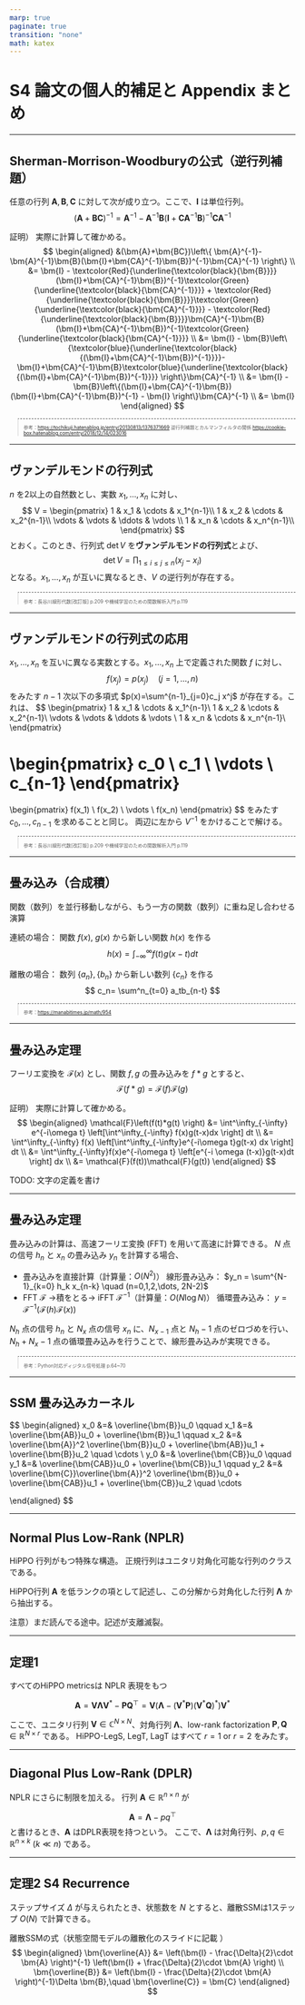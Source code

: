 ```yaml
---
marp: true
paginate: true
transition: "none"
math: katex
---
```


<style>
blockquote {
    border-top: 0.1em dashed #555;
    font-size: 60%;
    margin-top: auto;
}
</style>


# S4 論文の個人的補足と Appendix まとめ

---

## Sherman-Morrison-Woodburyの公式（逆行列補題）
任意の行列 $\bm{A},\bm{B},\bm{C}$ に対して次が成り立つ。ここで、$\bm{I}$ は単位行列。
$$
(\bm{A}+\bm{BC})^{-1} = \bm{A}^{-1} - \bm{A}^{-1}\bm{B} (\bm{I}+\bm{CA}^{-1}\bm{B})^{-1}\bm{CA}^{-1}
$$

証明）
実際に計算して確かめる。
$$
\begin{aligned}
&(\bm{A}+\bm{BC})\left\{ \bm{A}^{-1}- \bm{A}^{-1}\bm{B}(\bm{I}+\bm{CA}^{-1}\bm{B})^{-1}\bm{CA}^{-1} \right\} \\
&= \bm{I} - \textcolor{Red}{\underline{\textcolor{black}{\bm{B}}}}(\bm{I}+\bm{CA}^{-1}\bm{B})^{-1}\textcolor{Green}{\underline{\textcolor{black}{\bm{CA}^{-1}}}} + \textcolor{Red}{\underline{\textcolor{black}{\bm{B}}}}\textcolor{Green}{\underline{\textcolor{black}{\bm{CA}^{-1}}}} - \textcolor{Red}{\underline{\textcolor{black}{\bm{B}}}}\bm{CA}^{-1}\bm{B}(\bm{I}+\bm{CA}^{-1}\bm{B})^{-1}\textcolor{Green}{\underline{\textcolor{black}{\bm{CA}^{-1}}}} \\
&= \bm{I} - \bm{B}\left\{\textcolor{blue}{\underline{\textcolor{black}{(\bm{I}+\bm{CA}^{-1}\bm{B})^{-1}}}}-\bm{I}+\bm{CA}^{-1}\bm{B}\textcolor{blue}{\underline{\textcolor{black}{(\bm{I}+\bm{CA}^{-1}\bm{B})^{-1}}}} \right\}\bm{CA}^{-1} \\
&= \bm{I} - \bm{B}\left\{(\bm{I}+\bm{CA}^{-1}\bm{B})(\bm{I}+\bm{CA}^{-1}\bm{B})^{-1} - \bm{I} \right\}\bm{CA}^{-1} \\
&= \bm{I}
\end{aligned}
$$

> 参考：https://tochikuji.hatenablog.jp/entry/20130813/1376371669
> 逆行列補題とカルマンフィルタの関係 https://cookie-box.hatenablog.com/entry/2018/12/14/023016

---

## ヴァンデルモンドの行列式
$n$ を2以上の自然数とし、実数 $x_1, \dots, x_n$ に対し、
$$
V =
\begin{pmatrix}
1 & x_1 & \cdots & x_1^{n-1}\\
1 & x_2 & \cdots & x_2^{n-1}\\
\vdots & \vdots & \ddots & \vdots \\
1 & x_n & \cdots & x_n^{n-1}\\
\end{pmatrix}
$$
とおく。このとき、行列式 $\det V$ を**ヴァンデルモンドの行列式**とよび、
$$
\det V = \prod_{1\le i\le j \le n} (x_j - x_i)
$$
となる。$x_1,\dots,x_n$ が互いに異なるとき、$V$ の逆行列が存在する。

> 参考：長谷川線形代数[改訂版] p.209 や機械学習のための関数解析入門 p.119

---

## ヴァンデルモンドの行列式の応用
$x_1, \dots, x_n$ を互いに異なる実数とする。$x_1, \dots, x_n$ 上で定義された関数 $f$ に対し、
$$
f(x_j) = p(x_j) \quad (j=1,\dots, n)
$$
をみたす $n-1$ 次以下の多項式 $p(x)=\sum^{n-1}_{j=0}c_j x^j$ が存在する。これは、
$$
\begin{pmatrix}
1 & x_1 & \cdots & x_1^{n-1}\\
1 & x_2 & \cdots & x_2^{n-1}\\
\vdots & \vdots & \ddots & \vdots \\
1 & x_n & \cdots & x_n^{n-1}\\
\end{pmatrix}

\begin{pmatrix}
c_0 \\
c_1 \\
\vdots \\
c_{n-1}
\end{pmatrix}
=
\begin{pmatrix}
f(x_1) \\
f(x_2) \\
\vdots \\
f(x_n)
\end{pmatrix}
$$
をみたす $c_0, \dots, c_{n-1}$ を求めることと同じ。
両辺に左から $V^{-1}$ をかけることで解ける。

> 参考：長谷川線形代数[改訂版] p.209 や機械学習のための関数解析入門 p.119

---

## 畳み込み（合成積）
関数（数列）を並行移動しながら、もう一方の関数（数列）に重ね足し合わせる演算

連続の場合： 関数 $f(x),\ g(x)$ から新しい関数 $h(x)$ を作る
$$
h(x) = \int^\infty_{-\infty} f(t) g(x-t)dt
$$

離散の場合： 数列 $\{a_n\}, \{b_n\}$ から新しい数列 $\{c_n\}$ を作る
$$
c_n= \sum^n_{t=0} a_tb_{n-t}
$$

> 参考：https://manabitimes.jp/math/954

---

## 畳み込み定理
フーリエ変換を $\mathcal{F}(x)$ とし、関数 $f,g$ の畳み込みを $f*g$ とすると、
$$
\mathcal{F}(f*g) = \mathcal{F}(f)\mathcal{F}(g)
$$

証明）
実際に計算して確かめる。
$$
\begin{aligned}
\mathcal{F}\left(f(t)*g(t) \right) &= \int^\infty_{-\infty} e^{-i\omega t} \left[\int^\infty_{-\infty} f(x)g(t-x)dx \right] dt \\
&= \int^\infty_{-\infty} f(x) \left[\int^\infty_{-\infty}e^{-i\omega t}g(t-x) dx \right] dt \\
&= \int^\infty_{-\infty}f(x)e^{-i\omega t} \left[e^{-i \omega (t-x)}g(t-x)dt \right] dx \\
&= \mathcal{F}(f(t))\mathcal{F}(g(t))
\end{aligned}
$$

TODO: 文字の定義を書け

---

## 畳み込み定理

畳み込みの計算は、高速フーリエ変換 (FFT) を用いて高速に計算できる。
$N$ 点の信号 $h_n$ と $x_n$ の畳み込み $y_n$ を計算する場合、
- 畳み込みを直接計算（計算量：$O\left(N^2 \right)$）
線形畳み込み： $y_n = \sum^{N-1}_{k=0} h_k x_{n-k} \quad (n=0,1,2,\dots, 2N-2)$
- FFT $\mathcal{F}$ →積をとる→ iFFT $\mathcal{F}^{-1}$（計算量：$O\left(N\log N \right)$）
循環畳み込み： $y = \mathcal{F}^{-1}(\mathcal{F}(h)\mathcal{F}(x))$

$N_h$ 点の信号 $h_n$ と $N_x$ 点の信号 $x_n$ に、$N_{x-1}$ 点と $N_h-1$ 点のゼロづめを行い、$N_h+N_x-1$ 点の循環畳み込みを行うことで、線形畳み込みが実現できる。

> 参考：Python対応ディジタル信号処理 p.64~70

---

## SSM 畳み込みカーネル

$$
\begin{aligned}
x_0 &=& \overline{\bm{B}}u_0 \qquad x_1 &=& \overline{\bm{AB}}u_0 + \overline{\bm{B}}u_1 \qquad x_2 &=& \overline{\bm{A}}^2 \overline{\bm{B}}u_0 + \overline{\bm{AB}}u_1 + \overline{\bm{B}}u_2 \quad \cdots \\
y_0 &=& \overline{\bm{CB}}u_0 \qquad y_1 &=& \overline{\bm{CAB}}u_0 + \overline{\bm{CB}}u_1 \qquad y_2 &=& \overline{\bm{C}}\overline{\bm{A}}^2 \overline{\bm{B}}u_0 + \overline{\bm{CAB}}u_1 + \overline{\bm{CB}}u_2 \quad \cdots

\end{aligned}
$$

---

## Normal Plus Low-Rank (NPLR)

HiPPO 行列がもつ特殊な構造。
正規行列はユニタリ対角化可能な行列のクラスである。

HiPPO行列 $\bm{A}$ を低ランクの項として記述し、この分解から対角化した行列 $\bm{\Lambda}$ から抽出する。

注意）まだ読んでる途中。記述が支離滅裂。

---

## 定理1
すべてのHiPPO metricsは NPLR 表現をもつ

$$
\bm{A} = \bm{V} \bm{\Lambda} \bm{V}^* - \bm{P}\bm{Q}^\top = \bm{V}(\bm{\Lambda} - (\bm{V}^* \bm{P})(\bm{V}^* \bm{Q})^*)\bm{V}^*
$$

ここで、ユニタリ行列 $\bm{V}\in \mathbb{C}^{N\times N}$、対角行列 $\bm{\Lambda}$、low-rank factorization $\bm{P},\bm{Q} \in \mathbb{R}^{N\times r}$ である。
HiPPO-LegS, LegT, LagT はすべて $r=1$ or $r=2$ をみたす。

---

## Diagonal Plus Low-Rank (DPLR)

NPLR にさらに制限を加える。
行列 $\bm{A}\in \mathbb{R}^{n\times n}$ が

$$
\bm{A} = \bm{\Lambda} - pq^\top
$$
と書けるとき、$\bm{A}$ はDPLR表現を持つという。
ここで、$\bm{\Lambda}$ は対角行列、$p,q \in \mathbb{R}^{n\times k} \ (k\ll n)$ である。

---

## 定理2 S4 Recurrence
ステップサイズ $\Delta$ が与えられたとき、状態数を $N$ とすると、離散SSMは1ステップ $O(N)$ で計算できる。

離散SSMの式（状態空間モデルの離散化のスライドに記載 ）
$$
\begin{aligned}
\bm{\overline{A}} &= \left(\bm{I} - \frac{\Delta}{2}\cdot \bm{A} \right)^{-1} \left(\bm{I} + \frac{\Delta}{2}\cdot \bm{A} \right) \\
\bm{\overline{B}} &= \left(\bm{I} - \frac{\Delta}{2}\cdot \bm{A} \right)^{-1}\Delta \bm{B},\quad \bm{\overline{C}} = \bm{C}
\end{aligned}
$$


